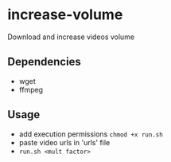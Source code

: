 # increase-volume

Download and increase videos volume

## Dependencies
 - wget
 - ffmpeg
 
 ## Usage
  - add execution permissions ```chmod +x run.sh```
  - paste video urls in 'urls' file
  - ```run.sh <mult factor>```
